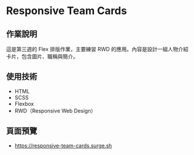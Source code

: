 # Responsive Team Cards

## 作業說明

這是第三週的 Flex 排版作業，主要練習 RWD 的應用。內容是設計一組人物介紹卡片，包含圖片、職稱與簡介。

## 使用技術

- HTML
- SCSS
- Flexbox
- RWD（Responsive Web Design）

## 頁面預覽

- https://responsive-team-cards.surge.sh

